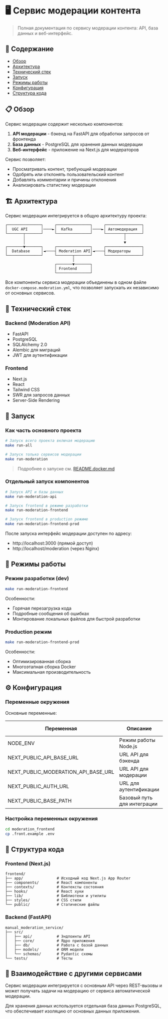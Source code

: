 # 🖥️ Сервис модерации контента

> Полная документация по сервису модерации контента: API, база данных и веб-интерфейс.

## 📑 Содержание

- [Обзор](#-обзор)
- [Архитектура](#-архитектура)
- [Технический стек](#-технический-стек)
- [Запуск](#-запуск)
- [Режимы работы](#-режимы-работы)
- [Конфигурация](#-конфигурация)
- [Структура кода](#-структура-кода)

## 📋 Обзор

Сервис модерации содержит несколько компонентов:

1. **API модерации** - бэкенд на FastAPI для обработки запросов от фронтенда
2. **База данных** - PostgreSQL для хранения данных модерации
3. **Веб-интерфейс** - приложение на Next.js для модераторов

Сервис позволяет:

- Просматривать контент, требующий модерации
- Одобрять или отклонять пользовательский контент
- Добавлять комментарии и причины отклонения
- Анализировать статистику модерации

## 🏗 Архитектура

Сервис модерации интегрируется в общую архитектуру проекта:

```
┌───────────────┐     ┌───────────────┐     ┌────────────────┐
│  UGC API      │────►│  Kafka        │────►│ Автомодерация  │
└───────┬───────┘     └───────────────┘     └────────┬───────┘
        │                                            │
        │                                            ▼
┌───────▼───────┐     ┌───────────────┐     ┌────────────────┐
│  Database     │◄────┤ Moderation API│◄────┤ Модераторы     │
└───────────────┘     └───────┬───────┘     └────────────────┘
                              │
                      ┌───────▼───────┐
                      │ Frontend      │
                      └───────────────┘
```

Все компоненты сервиса модерации объединены в одном файле `docker-compose.moderation.yml`, что позволяет запускать их независимо от основных сервисов.

## 🔧 Технический стек

### Backend (Moderation API)

- FastAPI
- PostgreSQL
- SQLAlchemy 2.0
- Alembic для миграций
- JWT для аутентификации

### Frontend

- Next.js
- React
- Tailwind CSS
- SWR для запросов данных
- Server-Side Rendering

## 🚀 Запуск

### Как часть основного проекта

```bash
# Запуск всего проекта включая модерацию
make run-all

# Запуск только сервисов модерации
make run-moderation
```

> Подробнее о запуске см. [README.docker.md](README.docker.md#управление-сервисами-модерации)

### Отдельный запуск компонентов

```bash
# Запуск API и базы данных
make run-moderation-api

# Запуск frontend в режиме разработки
make run-moderation-frontend

# Запуск frontend в production режиме
make run-moderation-frontend-prod
```

После запуска интерфейс модерации доступен по адресу:

- http://localhost:3000 (прямой доступ)
- http://localhost/moderation (через Nginx)

## 🔄 Режимы работы

### Режим разработки (dev)

```bash
make run-moderation-frontend
```

Особенности:

- Горячая перезагрузка кода
- Подробные сообщения об ошибках
- Монтирование локальных файлов для быстрой разработки

### Production режим

```bash
make run-moderation-frontend-prod
```

Особенности:

- Оптимизированная сборка
- Многоэтапная сборка Docker
- Максимальная производительность

## ⚙️ Конфигурация

### Переменные окружения

Основные переменные:

| Переменная                | Описание                                    | Значение по умолчанию  |
| ----------------------------------- | --------------------------------------------------- | ----------------------------------------- |
| NODE_ENV                            | Режим работы Node.js                     | production                                |
| NEXT_PUBLIC_API_BASE_URL            | URL API для бэкенда                       | http://localhost:8000/api-ugc/v1          |
| NEXT_PUBLIC_MODERATION_API_BASE_URL | URL API для модерации                   | http://localhost:8081/api-moderator/v1/v1 |
| NEXT_PUBLIC_AUTH_URL                | URL для аутентификации             | http://localhost                          |
| NEXT_PUBLIC_BASE_PATH               | Базовый путь для интеграции | /moderation                               |

### Настройка переменных окружения

```bash
cd moderation_frontend
cp .front.example .env
```

## 📁 Структура кода

### Frontend (Next.js)

```
frontend/
├── app/               # Исходный код Next.js App Router
├── components/        # React компоненты
├── contexts/          # Контексты состояния
├── hooks/             # React хуки
├── lib/               # Библиотеки и утилиты
├── styles/            # CSS стили
└── public/            # Статические файлы
```

### Backend (FastAPI)

```
manual_moderation_service/
├── src/
│   ├── api/           # Эндпоинты API
│   ├── core/          # Ядро приложения
│   ├── db/            # Работа с базой данных
│   ├── models/        # ORM модели
│   └── schemas/       # Pydantic схемы
└── tests/             # Тесты
```

## 🔄 Взаимодействие с другими сервисами

Сервис модерации интегрируется с основным API через REST-вызовы и может получать задачи на модерацию от сервиса автоматической модерации.

Для хранения данных используется отдельная база данных PostgreSQL, что обеспечивает изоляцию от основных данных приложения.
